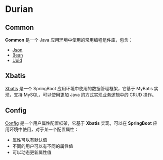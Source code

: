 # Durian

## Common

**Common** 是一个 Java 应用环境中使用的常用编程组件库，包含：

* [Json](https://github.com/njdi/durian/wiki/Json%EF%BC%9AJava%E5%AF%B9%E8%B1%A1%E5%92%8CJson%E6%96%87%E6%9C%AC%E8%BD%AC%E6%8D%A2%E5%B7%A5%E5%85%B7%E7%B1%BB)
* [Bean]()
* [Uuid]()

## Xbatis

[Xbatis](https://github.com/njdi/durian/wiki/Xbatis%EF%BC%9ASpringBoot-%E6%95%B0%E6%8D%AE%E7%AE%A1%E7%90%86%E6%A1%86%E6%9E%B6) 是一个 SpringBoot 应用环境中使用的数据管理框架，它基于 MyBatis 实现，支持 MySQL，可以使用更加 Java
的方式实现业务逻辑中的 CRUD 操作。

## Config

[Config](https://github.com/njdi/durian/wiki/Config%EF%BC%9A%E7%94%A8%E6%88%B7%E5%B1%9E%E6%80%A7%E9%85%8D%E7%BD%AE%E6%A1%86%E6%9E%B6) 是一个用户属性配置框架，它基于 **Xbatis** 实现，可以在 **SpringBoot** 应用环境中使用，对于某一个配置属性：

* 属性可以有默认值
* 不同的用户可以有不同的属性值
* 可以动态更新属性值

